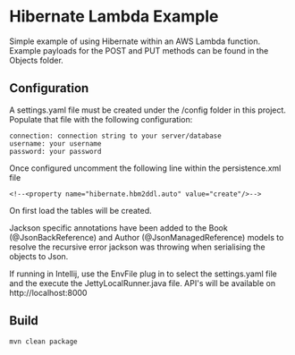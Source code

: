 # Hibernate Lambda Example
Simple example of using Hibernate within an AWS Lambda function.  Example payloads for the POST and PUT methods can be
found in the Objects folder.

## Configuration
A settings.yaml file must be created under the /config folder in this
project. Populate that file with the following configuration:

    connection: connection string to your server/database
    username: your username
    password: your password
    
Once configured uncomment the following line within the persistence.xml file

```
<!--<property name="hibernate.hbm2ddl.auto" value="create"/>-->
```

On first load the tables will be created.

Jackson specific annotations have been added to the Book (@JsonBackReference) and Author (@JsonManagedReference) models
to resolve the recursive error jackson was throwing when serialising the objects to Json.

If running in Intellij, use the EnvFile plug in to select the settings.yaml file and the execute
the JettyLocalRunner.java file.  API's will be available on http://localhost:8000

## Build

```
mvn clean package
```
